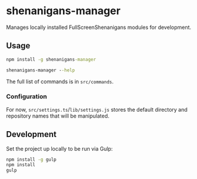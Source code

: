 # shenanigans-manager

Manages locally installed FullScreenShenanigans modules for development.

## Usage

```cmd
npm install -g shenanigans-manager

shenanigans-manager --help
```
 
The full list of commands is in `src/commands`.

### Configuration

For now, `src/settings.ts`/`lib/settings.js` stores the default directory and repository names that will be manipulated.


## Development

Set the project up locally to be run via Gulp:

```cmd
npm install -g gulp
npm install
gulp
```
